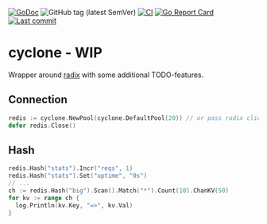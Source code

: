 [![GoDoc](https://godoc.org/github.com/qbart/cyclone?status.svg)](https://pkg.go.dev/github.com/qbart/cyclone/cyclone)
![GitHub tag (latest SemVer)](https://img.shields.io/github/tag/qbart/cyclone.svg)
[![CI](https://github.com/qbart/cyclone/workflows/CI/badge.svg?branch=master)](https://github.com/qbart/cyclone/actions)
[![Go Report Card](https://goreportcard.com/badge/github.com/qbart/cyclone)](https://goreportcard.com/report/github.com/qbart/cyclone)
[![Last commit](https://img.shields.io/github/last-commit/qbart/cyclone)](https://github.com/qbart/cyclone/commits/master)

# cyclone - WIP

Wrapper around [radix](https://github.com/mediocregopher/radix) with some additional TODO-features.

## Connection

```go
redis := cyclone.NewPool(cyclone.DefaultPool(20)) // or pass radix client
defer redis.Close()
```

## Hash

```go
redis.Hash("stats").Incr("reqs", 1)
redis.Hash("stats").Set("uptime", "0s")
// ...
ch := redis.Hash("big").Scan().Match("*").Count(10).ChanKV(50)
for kv := range ch {
  log.Println(kv.Key, "=>", kv.Val)
}
```
